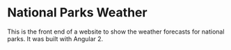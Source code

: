 # National Parks Weather

This is the front end of a website to show the weather forecasts for national parks. It was built with Angular 2.
